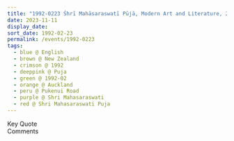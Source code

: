 ```yaml
---
title: "1992-0223 Śhrī Mahāsaraswatī Pūjā, Modern Art and Literature, 24 Pukenui Road, Epsom, Auckland, New Zealand"
date: 2023-11-11
display_date: 
sort_date: 1992-02-23
permalink: /events/1992-0223
tags:
  - blue @ English
  - brown @ New Zealand
  - crimson @ 1992
  - deeppink @ Puja
  - green @ 1992-02
  - orange @ Auckland
  - peru @ Pukenui Road
  - purple @ Shri Mahasaraswati
  - red @ Shri Mahasaraswati Puja
---
```


<wave-list>
  <list-title color="green" width="75">Key Quote</list-title>
  <list-item color="BlanchedAlmond"  width="200"></list-item>
  <list-item color="Lavender"></list-item>
  <list-item color="BlanchedAlmond"></list-item>
</wave-list>

<br>

<wave-list>
  <list-title color="green" width="75">Comments</list-title>
  <list-item color="BlanchedAlmond"  width="200"></list-item>
  <list-item color="Lavender"></list-item>
  <list-item color="BlanchedAlmond"></list-item>
</wave-list>